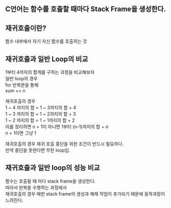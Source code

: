 ## C언어는 함수를 호출할 때마다 Stack Frame을 생성한다.

## 재귀호출이란?
함수 내부에서 자기 자신 함수를 호출하는 것  

## 재귀호출과 일반 Loop의 비교 
1부터 4까지의 합계를 구하는 과정을 비교해보자  
일반 loop의 경우  
for 반복문을 통해  
sum += n 

재귀호출의 경우  
1 ~ 4 까지의 합 = 1 ~ 3까지의 합 + 4  
1 ~ 3 까지의 합 = 1 ~ 2까지의 합 + 3  
1 ~ 2 까지의 합 = 1 ~ 1까지의 합 + 2   
이를 정리하면 
n = 1이 아니면 1부터 (n-1)까지의 합 + n  
n = 1이면 그냥 1  

재귀호출의 경우 재귀 호출 중단을 위한 조건이 반드시 필요하다.  
만약 중단을 못한다면 무한 loop임.

## 재귀호출과 일반 loop의 성능 비교 
함수는 호출될 때 마다 stack frame을 생성한다.  
따라서 반복을 수행하는 과정에서  
재귀호출의 경우 매번 stack frame의 생성과 해제 작업이 추가되기 때문에 동작과정이 느려진다. 